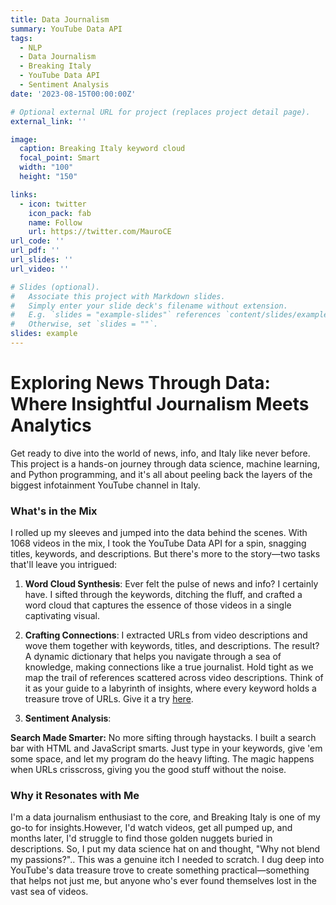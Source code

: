 ```yaml
---
title: Data Journalism
summary: YouTube Data API
tags:
  - NLP
  - Data Journalism
  - Breaking Italy
  - YouTube Data API
  - Sentiment Analysis
date: '2023-08-15T00:00:00Z'

# Optional external URL for project (replaces project detail page).
external_link: ''

image:
  caption: Breaking Italy keyword cloud
  focal_point: Smart
  width: "100"
  height: "150"

links:
  - icon: twitter
    icon_pack: fab
    name: Follow
    url: https://twitter.com/MauroCE
url_code: ''
url_pdf: ''
url_slides: ''
url_video: ''

# Slides (optional).
#   Associate this project with Markdown slides.
#   Simply enter your slide deck's filename without extension.
#   E.g. `slides = "example-slides"` references `content/slides/example-slides.md`.
#   Otherwise, set `slides = ""`.
slides: example
---
```


# Exploring News Through Data: Where Insightful Journalism Meets Analytics

Get ready to dive into the world of news, info, and Italy like never before. This project is a hands-on journey through data science, machine learning, and Python programming, and it's all about peeling back the layers of the biggest infotainment YouTube channel in Italy.

### What's in the Mix
I rolled up my sleeves and jumped into the data behind the scenes. With 1068 videos in the mix, I took the YouTube Data API for a spin, snagging titles, keywords, and descriptions. But there's more to the story—two tasks that'll leave you intrigued:

1. **Word Cloud Synthesis**: Ever felt the pulse of news and info? I certainly have. I sifted through the keywords, ditching the fluff, and crafted a word cloud that captures the essence of those videos in a single captivating visual.

2. **Crafting Connections**: I extracted URLs from video descriptions and wove them together with keywords, titles, and descriptions. The result? A dynamic dictionary that helps you navigate through a sea of knowledge, making connections like a true journalist. Hold tight as we map the trail of references scattered across video descriptions. Think of it as your guide to a labyrinth of insights, where every keyword holds a treasure trove of URLs. Give it a try [here](https://maurocamaraescudero.netlify.app/breaking_italy.html).
3. **Sentiment Analysis**: 

**Search Made Smarter:**
No more sifting through haystacks. I built a search bar with HTML and JavaScript smarts. Just type in your keywords, give 'em some space, and let my program do the heavy lifting. The magic happens when URLs crisscross, giving you the good stuff without the noise.

### Why it Resonates with Me
I'm a data journalism enthusiast to the core, and Breaking Italy is one of my go-to for insights.However, I'd watch videos, get all pumped up, and months later, I'd struggle to find those golden nuggets buried in descriptions. So, I put my data science hat on and thought, "Why not blend my passions?".. This was a genuine itch I needed to scratch. I dug deep into YouTube's data treasure trove to create something practical—something that helps not just me, but anyone who's ever found themselves lost in the vast sea of videos.
